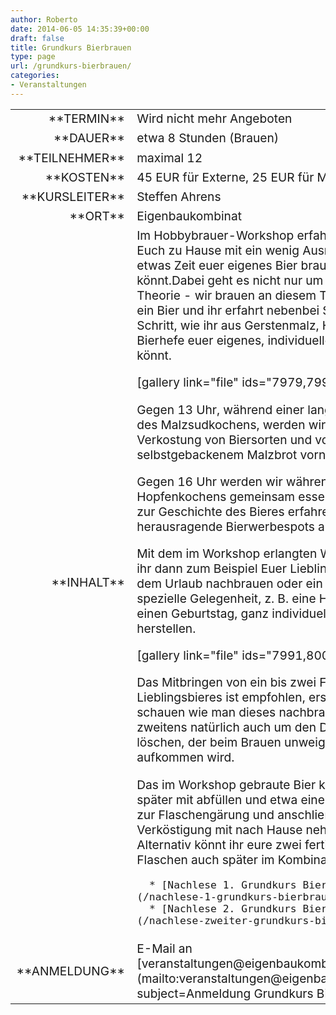 ```yaml
---
author: Roberto
date: 2014-06-05 14:35:39+00:00
draft: false
title: Grundkurs Bierbrauen
type: page
url: /grundkurs-bierbrauen/
categories:
- Veranstaltungen
---
```


<table >
<tbody style="font-size: 1.2em;" >
<tr >

<td style="width: 20%; text-align: right;" >**TERMIN**
</td>

<td style="text-align: left;" >Wird nicht mehr Angeboten

</td>
</tr>
<tr >

<td style="width: 20%; text-align: right;" >**DAUER**
</td>

<td style="text-align: left;" >etwa 8 Stunden (Brauen)
</td>
</tr>
<tr >

<td style="width: 20%; text-align: right;" >**TEILNEHMER**
</td>

<td style="text-align: left;" >maximal 12
</td>
</tr>
<tr >

<td style="width: 20%; text-align: right;" >**KOSTEN**
</td>

<td style="text-align: left;" >45 EUR für Externe, 25 EUR für Mitglieder
</td>
</tr>
<tr >

<td style="width: 20%; text-align: right;" >**KURSLEITER**
</td>

<td style="text-align: left;" >Steffen Ahrens
</td>
</tr>
<tr >

<td style="width: 20%; text-align: right;" >**ORT**
</td>

<td style="text-align: left;" >Eigenbaukombinat
</td>
</tr>
<tr >

<td style="width: 20%; text-align: right;" >**INHALT**
</td>

<td style="text-align: left;" >Im Hobbybrauer-Workshop erfahrt ihr, wie ihr Euch zu Hause mit ein wenig Ausrüstung und etwas Zeit euer eigenes Bier brauen könnt.Dabei geht es nicht nur um trockene Theorie - wir brauen an diesem Tag zusammen ein Bier und ihr erfahrt nebenbei Schritt für Schritt, wie ihr aus Gerstenmalz, Hopfen und Bierhefe euer eigenes, individuelles Bier brauen könnt.

[gallery link="file" ids="7979,7997,7993"]

Gegen 13 Uhr, während einer langen Raststufe des Malzsudkochens, werden wir eine Verkostung von Biersorten und von selbstgebackenem Malzbrot vornehmen.

Gegen 16 Uhr werden wir während des Hopfenkochens gemeinsam essen, dabei etwas zur Geschichte des Bieres erfahren und herausragende Bierwerbespots anschauen.

Mit dem im Workshop erlangten Wissen könnt ihr dann zum Beispiel Euer Lieblingsbier aus dem Urlaub nachbrauen oder ein Bier für ein spezielle Gelegenheit, z. B. eine Hochzeit oder einen Geburtstag, ganz individuell selber herstellen.

[gallery link="file" ids="7991,8002,8007"]

Das Mitbringen von ein bis zwei Flaschen seines Lieblingsbieres ist empfohlen, erstens um zu schauen wie man dieses nachbrauen kann, und zweitens natürlich auch um den Durst zu löschen, der beim Brauen unweigerlich aufkommen wird.

Das im Workshop gebraute Bier könnt ihr dann später mit abfüllen und etwa einen Liter davon zur Flaschengärung und anschließenden Verköstigung mit nach Hause nehmen. Alternativ könnt ihr eure zwei fertig abgefüllten Flaschen auch später im Kombinat abholen.



 	  * [Nachlese 1. Grundkurs Bierbrauen](/nachlese-1-grundkurs-bierbrauen/)
 	  * [Nachlese 2. Grundkurs Bierbrauen](/nachlese-zweiter-grundkurs-bierbrauen/)


</td>
</tr>
<tr >

<td style="width: 20%; text-align: right;" >**ANMELDUNG**
</td>

<td style="text-align: left;" >E-Mail an [veranstaltungen@eigenbaukombinat.de](mailto:veranstaltungen@eigenbaukombinat.de?subject=Anmeldung Grundkurs Bierbrauen)
</td>
</tr>
</tbody>
</table>
